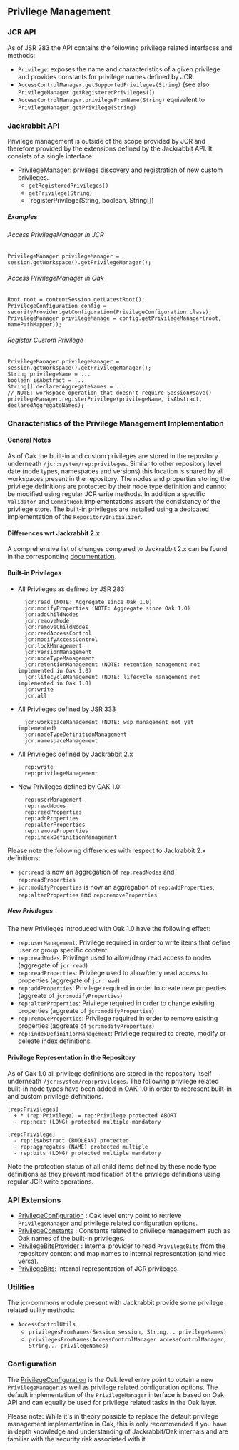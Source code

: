 <!--
   Licensed to the Apache Software Foundation (ASF) under one or more
   contributor license agreements.  See the NOTICE file distributed with
   this work for additional information regarding copyright ownership.
   The ASF licenses this file to You under the Apache License, Version 2.0
   (the "License"); you may not use this file except in compliance with
   the License.  You may obtain a copy of the License at

       http://www.apache.org/licenses/LICENSE-2.0

   Unless required by applicable law or agreed to in writing, software
   distributed under the License is distributed on an "AS IS" BASIS,
   WITHOUT WARRANTIES OR CONDITIONS OF ANY KIND, either express or implied.
   See the License for the specific language governing permissions and
   limitations under the License.
-->

Privilege Management
--------------------------------------------------------------------------------

### JCR API

As of JSR 283 the API contains the following privilege related interfaces and methods:

- `Privilege`: exposes the name and characteristics of a given privilege and provides constants for privilege names defined by JCR.
- `AccessControlManager.getSupportedPrivileges(String)` (see also `PrivilegeManager.getRegisteredPrivileges()`)
- `AccessControlManager.privilegeFromName(String)` equivalent to `PrivilegeManager.getPrivilege(String)`

### Jackrabbit API

Privilege management is outside of the scope provided by JCR and therefore provided
by the extensions defined by the Jackrabbit API. It consists of a single interface:

- [PrivilegeManager]: privilege discovery and registration of new custom privileges.
    - `getRegisteredPrivileges()`
    - `getPrivilege(String)`
    - `registerPrivilege(String, boolean, String[])

##### Examples

###### Access PrivilegeManager in JCR

    PrivilegeManager privilegeManager = session.getWorkspace().getPrivilegeManager();

###### Access PrivilegeManager in Oak

    Root root = contentSession.getLatestRoot();
    PrivilegeConfiguration config = securityProvider.getConfiguration(PrivilegeConfiguration.class);
    PrivilegeManager privilegeManage = config.getPrivilegeManager(root, namePathMapper));

###### Register Custom Privilege

    PrivilegeManager privilegeManager = session.getWorkspace().getPrivilegeManager();
    String privilegeName = ...
    boolean isAbstract = ...
    String[] declaredAggregateNames = ...
    // NOTE: workspace operation that doesn't require Session#save()
    privilegeManager.registerPrivilege(privilegeName, isAbstract, declaredAggregateNames);

### Characteristics of the Privilege Management Implementation

#### General Notes
As of Oak the built-in and custom privileges are stored in the repository
underneath `/jcr:system/rep:privileges`. Similar to other repository level date
(node types, namespaces and versions) this location is shared by all workspaces
present in the repository. The nodes and properties storing the privilege
definitions are protected by their node type definition and cannot be modified
using regular JCR write methods. In addition a specific `Validator` and `CommitHook`
implementations assert the consistency of the privilege store. The built-in
privileges are installed using a dedicated implementation of the `RepositoryInitializer`.

#### Differences wrt Jackrabbit 2.x
A comprehensive list of changes compared to Jackrabbit 2.x can be found in the
corresponding [documentation](privilege/differences.html).

#### Built-in Privileges

- All Privileges as defined by JSR 283

        jcr:read (NOTE: Aggregate since Oak 1.0)
        jcr:modifyProperties (NOTE: Aggregate since Oak 1.0)
        jcr:addChildNodes
        jcr:removeNode
        jcr:removeChildNodes
        jcr:readAccessControl
        jcr:modifyAccessControl
        jcr:lockManagement
        jcr:versionManagement
        jcr:nodeTypeManagement
        jcr:retentionManagement (NOTE: retention management not implemented in Oak 1.0)
        jcr:lifecycleManagement (NOTE: lifecycle management not implemented in Oak 1.0)
        jcr:write
        jcr:all

- All Privileges defined by JSR 333

        jcr:workspaceManagement (NOTE: wsp management not yet implemented)
        jcr:nodeTypeDefinitionManagement
        jcr:namespaceManagement

- All Privileges defined by Jackrabbit 2.x

        rep:write
        rep:privilegeManagement

- New Privileges defined by OAK 1.0:

        rep:userManagement
        rep:readNodes
        rep:readProperties
        rep:addProperties
        rep:alterProperties
        rep:removeProperties
        rep:indexDefinitionManagement

Please note the following differences with respect to Jackrabbit 2.x definitions:

- `jcr:read` is now an aggregation of `rep:readNodes` and `rep:readProperties`
- `jcr:modifyProperties` is now an aggregation of `rep:addProperties`, `rep:alterProperties` and `rep:removeProperties`

##### New Privileges

The new Privileges introduced with Oak 1.0 have the following effect:

- `rep:userManagement`: Privilege required in order to write items that define user or group specific content.
- `rep:readNodes`: Privilege used to allow/deny read access to nodes (aggregate of `jcr:read`)
- `rep:readProperties`: Privilege used to allow/deny read access to properties (aggregate of `jcr:read`)
- `rep:addProperties`: Privilege required in order to create new properties (aggreate of `jcr:modifyProperties`)
- `rep:alterProperties`: Privilege required in order to change existing properties (aggreate of `jcr:modifyProperties`)
- `rep:removeProperties`: Privilege required in order to remove existing properties (aggreate of `jcr:modifyProperties`)
- `rep:indexDefinitionManagement`: Privilege required to create, modify or deleate index definitions.

#### Privilege Representation in the Repository

As of Oak 1.0 all privilege definitions are stored in the repository itself
underneath `/jcr:system/rep:privileges`. The following privilege related built-in
node types have been added in OAK 1.0 in order to represent built-in and custom
privilege definitions.

    [rep:Privileges]
      + * (rep:Privilege) = rep:Privilege protected ABORT
      - rep:next (LONG) protected multiple mandatory

    [rep:Privilege]
      - rep:isAbstract (BOOLEAN) protected
      - rep:aggregates (NAME) protected multiple
      - rep:bits (LONG) protected multiple mandatory

Note the protection status of all child items defined by these node type definitions
as they prevent modification of the privilege definitions using regular JCR
write operations.


### API Extensions

- [PrivilegeConfiguration] : Oak level entry point to retrieve `PrivilegeManager` and privilege related configuration options.
- [PrivilegeConstants] : Constants related to privilege management such as Oak names of the built-in privileges.
- [PrivilegeBitsProvider] : Internal provider to read `PrivilegeBits` from the repository content and map names to internal representation (and vice versa).
- [PrivilegeBits]: Internal representation of JCR privileges.

### Utilities

The jcr-commons module present with Jackrabbit provide some privilege related
utility methods:

- `AccessControlUtils`
    - `privilegesFromNames(Session session, String... privilegeNames)`
    - `privilegesFromNames(AccessControlManager accessControlManager, String... privilegeNames)`


### Configuration

The [PrivilegeConfiguration] is the Oak level entry point to obtain a new
`PrivilegeManager` as well as privilege related configuration options. The default
implementation of the `PrivilegeManager` interface is based on Oak API and can
equally be used for privilege related tasks in the Oak layer.

Please note: While it's in theory possible to replace the default privilege
management implementation in Oak, this is only recommended if you have in depth
knowledge and understanding of Jackrabbit/Oak internals and are familiar with
the security risk associated with it.

<!-- references -->
[PrivilegeConfiguration]: /oak/docs/apidocs/org/apache/jackrabbit/oak/spi/security/privilege/PrivilegeConfiguration.html
[PrivilegeConstants]: /oak/docs/apidocs/org/apache/jackrabbit/oak/spi/security/privilege/PrivilegeConstants.html
[PrivilegeBitsProvider]: /oak/docs/apidocs/org/apache/jackrabbit/oak/spi/security/privilege/PrivilegeBitsProvider.html
[PrivilegeBits]: /oak/docs/apidocs/org/apache/jackrabbit/oak/spi/security/privilege/PrivilegeBits.html
[PrivilegeManager]: http://svn.apache.org/repos/asf/jackrabbit/trunk/jackrabbit-api/src/main/java/org/apache/jackrabbit/api/security/authorization/PrivilegeManager.java